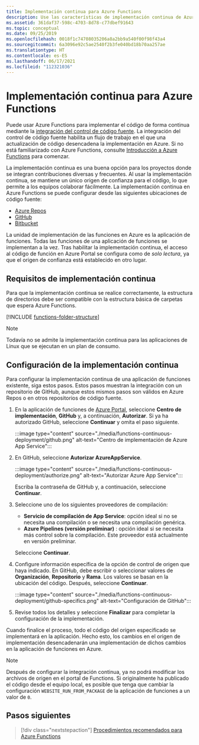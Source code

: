 ```yaml
---
title: Implementación continua para Azure Functions
description: Use las características de implementación continua de Azure App Service para publicar las funciones.
ms.assetid: 361daf37-598c-4703-8d78-c77dbef91643
ms.topic: conceptual
ms.date: 09/25/2019
ms.openlocfilehash: 0018f1c74708035206a8a2bb9a540f00f98f43a4
ms.sourcegitcommit: 6a3096e92c5ae2540f2b3fe040bd18b70aa257ae
ms.translationtype: HT
ms.contentlocale: es-ES
ms.lasthandoff: 06/17/2021
ms.locfileid: "112321036"
---
```

# <a name="continuous-deployment-for-azure-functions"></a>Implementación continua para Azure Functions

Puede usar Azure Functions para implementar el código de forma continua mediante la [integración del control de código fuente](functions-deployment-technologies.md#source-control). La integración del control de código fuente habilita un flujo de trabajo en el que una actualización de código desencadena la implementación en Azure. Si no está familiarizado con Azure Functions, consulte [Introducción a Azure Functions](functions-overview.md) para comenzar.

La implementación continua es una buena opción para los proyectos donde se integran contribuciones diversas y frecuentes. Al usar la implementación continua, se mantiene un único origen de confianza para el código, lo que permite a los equipos colaborar fácilmente. La implementación continua en Azure Functions se puede configurar desde las siguientes ubicaciones de código fuente:

* [Azure Repos](https://azure.microsoft.com/services/devops/repos/)
* [GitHub](https://github.com)
* [Bitbucket](https://bitbucket.org/)

La unidad de implementación de las funciones en Azure es la aplicación de funciones. Todas las funciones de una aplicación de funciones se implementan a la vez. Tras habilitar la implementación continua, el acceso al código de función en Azure Portal se configura como de *solo lectura*, ya que el origen de confianza está establecido en otro lugar.

## <a name="requirements-for-continuous-deployment"></a>Requisitos de implementación continua

Para que la implementación continua se realice correctamente, la estructura de directorios debe ser compatible con la estructura básica de carpetas que espera Azure Functions.

[!INCLUDE [functions-folder-structure](../../includes/functions-folder-structure.md)]

>[!NOTE]  
> Todavía no se admite la implementación continua para las aplicaciones de Linux que se ejecutan en un plan de consumo. 

## <a name="set-up-continuous-deployment"></a><a name="credentials"></a>Configuración de la implementación continua

Para configurar la implementación continua de una aplicación de funciones existente, siga estos pasos. Estos pasos muestran la integración con un repositorio de GitHub, aunque estos mismos pasos son válidos en Azure Repos o en otros repositorios de código fuente.

1. En la aplicación de funciones de [Azure Portal](https://portal.azure.com), seleccione **Centro de implementación**, **GitHub** y, a continuación, **Autorizar**. Si ya ha autorizado GitHub, seleccione **Continuar** y omita el paso siguiente. 

    :::image type="content" source="./media/functions-continuous-deployment/github.png" alt-text="Centro de implementación de Azure App Service":::

3. En GitHub, seleccione **Autorizar AzureAppService**.

    :::image type="content" source="./media/functions-continuous-deployment/authorize.png" alt-text="Autorizar Azure App Service":::

    Escriba la contraseña de GitHub y, a continuación, seleccione **Continuar**.

4. Seleccione uno de los siguientes proveedores de compilación:

    * **Servicio de compilación de App Service**: opción ideal si no se necesita una compilación o se necesita una compilación genérica.
    * **Azure Pipelines (versión preliminar)** : opción ideal si se necesita más control sobre la compilación. Este proveedor está actualmente en versión preliminar.

    Seleccione **Continuar**.

5. Configure información específica de la opción de control de origen que haya indicado. En GitHub, debe escribir o seleccionar valores de **Organización**, **Repositorio** y **Rama**. Los valores se basan en la ubicación del código. Después, seleccione **Continuar**.

    :::image type="content" source="./media/functions-continuous-deployment/github-specifics.png" alt-text="Configuración de GitHub":::

6. Revise todos los detalles y seleccione **Finalizar** para completar la configuración de la implementación.

Cuando finalice el proceso, todo el código del origen especificado se implementará en la aplicación. Hecho esto, los cambios en el origen de implementación desencadenarán una implementación de dichos cambios en la aplicación de funciones en Azure.

> [!NOTE]
> Después de configurar la integración continua, ya no podrá modificar los archivos de origen en el portal de Functions. Si originalmente ha publicado el código desde el equipo local, es posible que tenga que cambiar la configuración `WEBSITE_RUN_FROM_PACKAGE` de la aplicación de funciones a un valor de `0`. 

## <a name="next-steps"></a>Pasos siguientes

> [!div class="nextstepaction"]
> [Procedimientos recomendados para Azure Functions](functions-best-practices.md)
